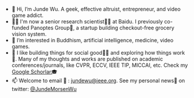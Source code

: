 - 👋 Hi, I’m Junde Wu. A geek, effective altruist, entrepreneur, and video game addict.
- 🧑‍💻 I'm now a senior research scientist🧑‍🔬 at Baidu. I previously co-funded Panoptes Group🤩, a startup building checkout-free grocery vision system.
- 👀 I’m interested in Buddhism, artificial intelligence, medicine, video games.
- 💞️ I like building things for social good🧑‍🔧 and exploring how things work🤯. Many of my thoughts and works are published on academic conferences/journals, like CVPR, ECCV, IEEE TIP, MICCAI, etc. Check my [Google Schorlar](https://scholar.google.com/citations?user=FZSKG-AAAAAJ&hl=en  )🎓 
- 📫 Welcome to email 📨 : jundewu@ieee.org. See my personal news📰 on twitter: [@JundeMorsenWu](https://twitter.com/JundeMorsenWu)

<!---
WuJunde/WuJunde is a ✨ special ✨ repository because its `README.md` (this file) appears on your GitHub profile.
You can click the Preview link to take a look at your changes.
--->

